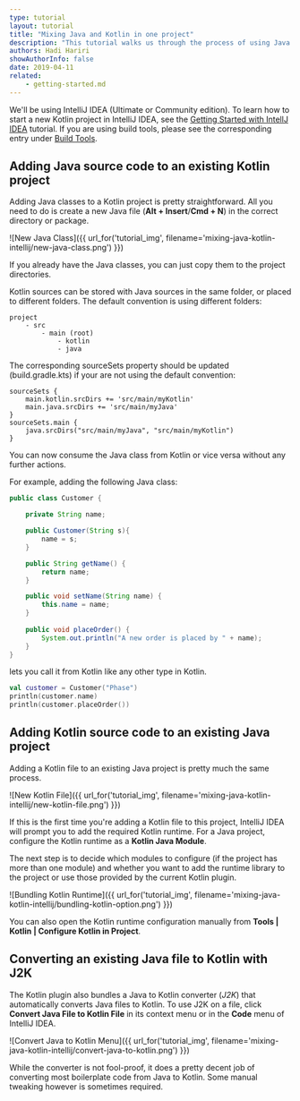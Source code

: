 ```yaml
---
type: tutorial
layout: tutorial
title: "Mixing Java and Kotlin in one project"
description: "This tutorial walks us through the process of using Java and Kotlin in a single IntelliJ IDEA project."
authors: Hadi Hariri
showAuthorInfo: false
date: 2019-04-11
related:
    - getting-started.md
---
```


We'll be using IntelliJ IDEA (Ultimate or Community edition). To learn how to start a new Kotlin project in IntelliJ IDEA, 
see the [Getting Started with IntellJ IDEA](jvm-get-started.html) tutorial. If you are using build tools, please see the corresponding
entry under [Build Tools](build-tools.html). 

## Adding Java source code to an existing Kotlin project
Adding Java classes to a Kotlin project is pretty straightforward. All you need to do is create a new Java file (__Alt + Insert__/__Cmd + N__) in the correct directory or package.

![New Java Class]({{ url_for('tutorial_img', filename='mixing-java-kotlin-intellij/new-java-class.png') }})

If you already have the Java classes, you can just copy them to the project directories.

Kotlin sources can be stored with Java sources in the same folder, or placed to different folders. The default convention is using different folders:

```
project
    - src
        - main (root)
            - kotlin
            - java
```

The corresponding sourceSets property should be updated (build.gradle.kts) if your are not using the default convention:

```
sourceSets {
    main.kotlin.srcDirs += 'src/main/myKotlin'
    main.java.srcDirs += 'src/main/myJava'
}
sourceSets.main {
    java.srcDirs("src/main/myJava", "src/main/myKotlin")
}
```

You can now consume the Java сlass from Kotlin or vice versa without any further actions.
 
For example, adding the following Java class:

<div class="sample" markdown="1" theme="idea" mode="java">

``` java
public class Customer {

    private String name;

    public Customer(String s){
        name = s;
    }

    public String getName() {
        return name;
    }

    public void setName(String name) {
        this.name = name;
    }
    
    public void placeOrder() {
        System.out.println("A new order is placed by " + name);
    }
}
```
</div>

lets you call it from Kotlin like any other type in Kotlin.

<div class="sample" markdown="1" theme="idea" data-highlight-only>

```kotlin
val customer = Customer("Phase")
println(customer.name)
println(customer.placeOrder())
```
</div>


## Adding Kotlin source code to an existing Java project
Adding a Kotlin file to an existing Java project is pretty much the same process.

![New Kotlin File]({{ url_for('tutorial_img', filename='mixing-java-kotlin-intellij/new-kotlin-file.png') }})

If this is the first time you're adding a Kotlin file to this project, IntelliJ IDEA will prompt you to add the required Kotlin runtime.
For a Java project, configure the Kotlin runtime as a __Kotlin Java Module__.

The next step is to decide which modules to configure (if the project has more than one module) and whether you want to
add the runtime library to the project or use those provided by the current Kotlin plugin.

![Bundling Kotlin Runtime]({{ url_for('tutorial_img', filename='mixing-java-kotlin-intellij/bundling-kotlin-option.png') }})

You can also open the Kotlin runtime configuration manually from __Tools \| Kotlin \| Configure Kotlin in Project__.

## Converting an existing Java file to Kotlin with J2K

The Kotlin plugin also bundles a Java to Kotlin converter (_J2K_) that automatically converts Java files to Kotlin.
To use J2K on a file, click __Convert Java File to Kotlin File__ in its context menu or in the __Code__ menu of IntelliJ IDEA.

![Convert Java to Kotlin Menu]({{ url_for('tutorial_img', filename='mixing-java-kotlin-intellij/convert-java-to-kotlin.png') }})

While the converter is not fool-proof, it does a pretty decent job of converting most boilerplate code from Java to Kotlin. Some manual tweaking however is sometimes required.
